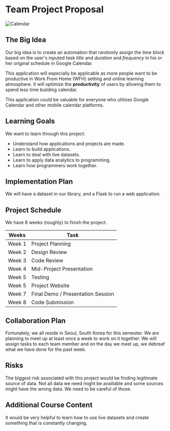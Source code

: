 # Team Project Proposal

![Calendar](https://media.gcflearnfree.org/content/560be4f6557fa909dc9cf5a1_09_30_2015/tips_calendar_intro.jpg)

## The Big Idea

Our big idea is to create an automation that randomly assign the time block based on the user's inputed *task title* and *duration* and *frequency* in his or her original schedule in Google Calendar. 

This application will especially be applicable as more people want to be productive in Work From Home (WFH) setting and online learning atmosphere. It will optimize the **productivity** of users by allowing them to spend less time building calendar. 

This application could be valuable for everyone who utilizes Google Calendar and other mobile calendar platforms. 

## Learning Goals

We want to learn through this project:
* Understand how applications and projects are made.
* Learn to build applications.
* Learn to deal with live datasets.
* Learn to apply data analytics to programming.
* Learn how programmers work together.

## Implementation Plan

We will have a dataset in our library, and a Flask to run a web application.

## Project Schedule

We have 8 weeks (roughly) to finish the project.

| Weeks  | Task                              |
| ------ | --------------------------------- |
| Week 1 | Project Planning                  |
| Week 2 | Design Review                     |
| Week 3 | Code Review                       |
| Week 4 | Mid-Project Presentation          |
| Week 5 | Testing                           |
| Week 5 | Project Website                   |
| Week 7 | Final Demo / Presentation Session |
| Week 8 | Code Submission                   |


## Collaboration Plan

Fortunately, we all reside in Seoul, South Korea for this semester. We are planning to meet up at least once a week to work on it together. We will assign tasks to each team member and on the day we meet up, we debreaf what we have done for the past week. 

## Risks

The biggest risk associated with this project would be finding legitimate source of data. Not all data we need might be availiable and some sources might have the wrong data. We need to be careful of those.

## Additional Course Content

It would be very helpful to learn how to use live datasets and create something that is constantly changing. 